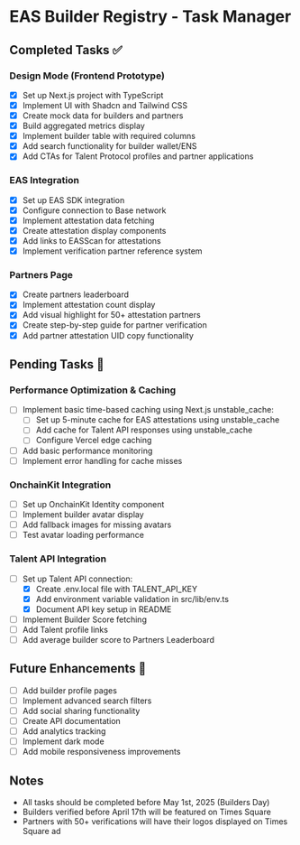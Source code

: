 # EAS Builder Registry - Task Manager

## Completed Tasks ✅

### Design Mode (Frontend Prototype)

- [x] Set up Next.js project with TypeScript
- [x] Implement UI with Shadcn and Tailwind CSS
- [x] Create mock data for builders and partners
- [x] Build aggregated metrics display
- [x] Implement builder table with required columns
- [x] Add search functionality for builder wallet/ENS
- [x] Add CTAs for Talent Protocol profiles and partner applications

### EAS Integration

- [x] Set up EAS SDK integration
- [x] Configure connection to Base network
- [x] Implement attestation data fetching
- [x] Create attestation display components
- [x] Add links to EASScan for attestations
- [x] Implement verification partner reference system

### Partners Page

- [x] Create partners leaderboard
- [x] Implement attestation count display
- [x] Add visual highlight for 50+ attestation partners
- [x] Create step-by-step guide for partner verification
- [x] Add partner attestation UID copy functionality

## Pending Tasks 📝

### Performance Optimization & Caching

- [ ] Implement basic time-based caching using Next.js unstable_cache:
  - [ ] Set up 5-minute cache for EAS attestations using unstable_cache
  - [ ] Add cache for Talent API responses using unstable_cache
  - [ ] Configure Vercel edge caching
- [ ] Add basic performance monitoring
- [ ] Implement error handling for cache misses

### OnchainKit Integration

- [ ] Set up OnchainKit Identity component
- [ ] Implement builder avatar display
- [ ] Add fallback images for missing avatars
- [ ] Test avatar loading performance

### Talent API Integration

- [ ] Set up Talent API connection:
  - [x] Create .env.local file with TALENT_API_KEY
  - [x] Add environment variable validation in src/lib/env.ts
  - [x] Document API key setup in README
- [ ] Implement Builder Score fetching
- [ ] Add Talent profile links
- [ ] Add average builder score to Partners Leaderboard

## Future Enhancements 🔮

- [ ] Add builder profile pages
- [ ] Implement advanced search filters
- [ ] Add social sharing functionality
- [ ] Create API documentation
- [ ] Add analytics tracking
- [ ] Implement dark mode
- [ ] Add mobile responsiveness improvements

## Notes

- All tasks should be completed before May 1st, 2025 (Builders Day)
- Builders verified before April 17th will be featured on Times Square
- Partners with 50+ verifications will have their logos displayed on Times Square ad
